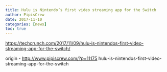 ```yaml
---
title: Hulu is Nintendo’s first video streaming app for the Switch
author: PipisCrew
date: 2017-11-10
categories: [news]
toc: true
---
```


https://techcrunch.com/2017/11/09/hulu-is-nintendos-first-video-streaming-app-for-the-switch/

origin - http://www.pipiscrew.com/?p=11175 hulu-is-nintendos-first-video-streaming-app-for-the-switch
